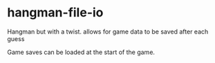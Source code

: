 # hangman-file-io
Hangman but with a twist.
allows for game data to be saved after each guess

Game saves can be loaded at the start of the game. 
